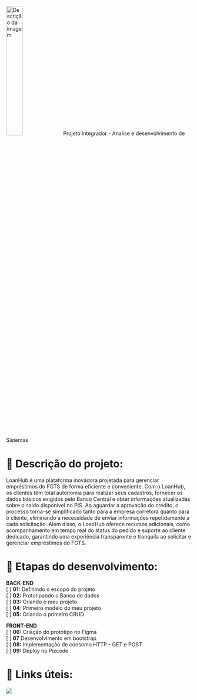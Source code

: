 <img src="https://painel.posdomboscoead.com.br/assets/uploads/143/cfe9b-logo-dom-bosco.png" alt="Descrição da imagem" style="width: 30%">
Projeto integrador - Analise e desenvolvimento de Sistemas


# 📝 Descrição do projeto:

LoanHub é uma plataforma inovadora projetada para gerenciar empréstimos do FGTS de forma eficiente e conveniente. Com o LoanHub, os clientes têm total autonomia para realizar seus cadastros, fornecer os dados básicos exigidos pelo Banco Central e obter informações atualizadas sobre o saldo disponível no PIS. Ao aguardar a aprovação do crédito, o processo torna-se simplificado tanto para a empresa corretora quanto para o cliente, eliminando a necessidade de enviar informações repetidamente a cada solicitação. Além disso, o LoanHub oferece recursos adicionais, como acompanhamento em tempo real do status do pedido e suporte ao cliente dedicado, garantindo uma experiência transparente e tranquila ao solicitar e gerenciar empréstimos do FGTS.

# 🔧 Etapas do desenvolvimento:

**BACK-END**  
[ ] **01:** Definindo o escopo do projeto <br>
[ ] **02:** Prototipando o Banco de dados <br>
[ ] **03:** Criando o meu projeto <br>
[ ] **04:** Primeiro modelo do meu projeto <br>
[ ] **05:** Criando o primeiro CRUD <br>

**FRONT-END**  
[ ] **06:** Criação do prototipo no Figma <br>
[ ] **07**  Desenvolvimento em bootstrap <br>
[ ] **08:** Implementação de consumo HTTP - GET e POST <br>
[ ] **09:** Deploy no Pixcode <br>

#  🔗 Links úteis:
[![](https://camo.githubusercontent.com/db52c5df4148a599b44fd19c8ba820267d9a7d1ce7d441f957086caa91d29f93/68747470733a2f2f696d672e736869656c64732e696f2f62616467652f4669676d612d4632344531453f7374796c653d666f722d7468652d6261646765266c6f676f3d6669676d61266c6f676f436f6c6f723d7768697465)](https://www.figma.com/)
